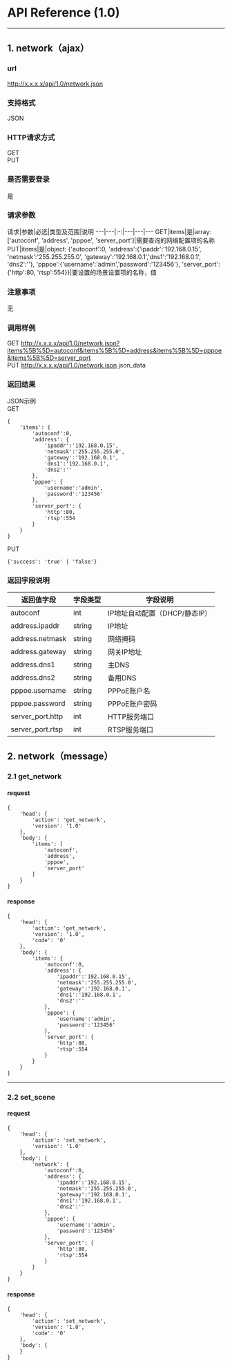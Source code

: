 # API Reference (1.0)
---

## 1. network（ajax）

### url
http://x.x.x.x/api/1.0/network.json

### 支持格式
JSON

### HTTP请求方式
GET  
PUT

### 是否需要登录
是

### 请求参数
 请求|参数|必选|类型及范围|说明
---|---|:-:|---|---|---
GET|items|是|array: ['autoconf', 'address', 'pppoe', 'server_port']|需要查询的网络配置项的名称
PUT|items|是|object: {'autoconf':0, 'address':{'ipaddr':'192.168.0.15', 'netmask':'255.255.255.0', 'gateway':'192.168.0.1','dns1':'192.168.0.1', 'dns2':''}, 'pppoe':{'username':'admin','password':'123456'}, 'server_port':{'http':80, 'rtsp':554}}|要设置的场景设置项的名称，值

### 注意事项
无

### 调用样例
GET http://x.x.x.x/api/1.0/network.json?items%5B%5D=autoconf&items%5B%5D=address&items%5B%5D=pppoe&items%5B%5D=server_port  
PUT http://x.x.x.x/api/1.0/network.json json_data

### 返回结果
JSON示例  
GET

	{
		'items': {
			'autoconf':0,
            'address': {
                'ipaddr':'192.168.0.15',
                'netmask':'255.255.255.0',
                'gateway':'192.168.0.1',
                'dns1':'192.168.0.1',
                'dns2':''
            },
            'pppoe': {
                'username':'admin',
                'password':'123456'
            },
            'server_port': {
                'http':80,
                'rtsp':554
            }
		}
	}
	
PUT

	{'success': 'true' | 'false'}
	
### 返回字段说明
返回值字段|字段类型|字段说明
---|---|---
autoconf|int|IP地址自动配置（DHCP/静态IP）
address.ipaddr|string|IP地址
address.netmask|string|网络掩码
address.gateway|string|网关IP地址
address.dns1|string|主DNS
address.dns2|string|备用DNS
pppoe.username|string|PPPoE账户名
pppoe.password|string|PPPoE账户密码
server_port.http|int|HTTP服务端口
server_port.rtsp|int|RTSP服务端口

## 2. network（message）

### 2.1 get_network
#### request
    {
		'head': {
        	'action': 'get_network',
            'version': '1.0'
		},
        'body': {
		    'items': [
			    'autoconf',
                'address',
                'pppoe',
                'server_port'
		    ]
        }
    }
#### response
    {
		'head': {
            'action': 'get_network',
            'version': '1.0',
		    'code': '0'
		},
        'body': {
		    'items': {
			    'autoconf':0,
                'address': {
                    'ipaddr':'192.168.0.15',
                    'netmask':'255.255.255.0',
                    'gateway':'192.168.0.1',
                    'dns1':'192.168.0.1',
                    'dns2':''
                },
                'pppoe': {
                    'username':'admin',
                    'password':'123456'
                },
                'server_port': {
                    'http':80,
                    'rtsp':554
                }
		    }
        }
    }
---
### 2.2 set_scene
#### request
    {
		'head': {
		    'action': 'set_network',
            'version': '1.0'
        },
        'body': {
		    'network': {
			    'autoconf':0,
                'address': {
                    'ipaddr':'192.168.0.15',
                    'netmask':'255.255.255.0',
                    'gateway':'192.168.0.1',
                    'dns1':'192.168.0.1',
                    'dns2':''
                },
                'pppoe': {
                    'username':'admin',
                    'password':'123456'
                },
                'server_port': {
                    'http':80,
                    'rtsp':554
                }
		    }
		}
    }
#### response
    {
		'head': {
    		'action': 'set_network',
            'version': '1.0',
			'code': '0'
		},
        'body': {
		}
    }
